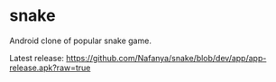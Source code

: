 snake
=====

Android clone of popular snake game.

Latest release: https://github.com/Nafanya/snake/blob/dev/app/app-release.apk?raw=true
